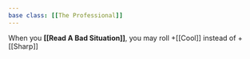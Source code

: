 ```yaml
---
base class: [[The Professional]]
---
```

When you **[[Read A Bad Situation]]**, you may roll +[[Cool]] instead of +[[Sharp]]